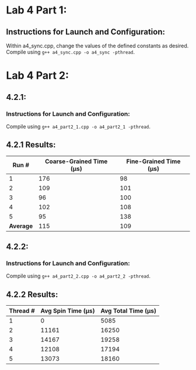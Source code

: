 # Lab 4 Part 1:
## Instructions for Launch and Configuration:
Within a4_sync.cpp, change the values of the defined constants as desired.
Compile using `g++ a4_sync.cpp -o a4_sync -pthread`.

# Lab 4 Part 2:
## 4.2.1:
### Instructions for Launch and Configuration:
Compile using `g++ a4_part2_1.cpp -o a4_part2_1 -pthread`.

## 4.2.1 Results:
| Run #       | Coarse-Grained Time (µs) | Fine-Grained Time (µs) |
| ----------- | ------------------------ | ---------------------- |
| 1           | 176                      | 98                     |
| 2           | 109                      | 101                    |
| 3           | 96                       | 100                    |
| 4           | 102                      | 108                    |
| 5           | 95                       | 138                    |
| **Average** | 115                      | 109                    |

## 4.2.2: 
### Instructions for Launch and Configuration:
Compile using `g++ a4_part2_2.cpp -o a4_part2_2 -pthread`.

## 4.2.2 Results:
| Thread # | Avg Spin Time (µs) | Avg Total Time (µs) |
| -------- | ------------------ | ------------------- |
| 1        | 0                  | 5085                |
| 2        | 11161              | 16250               |
| 3        | 14167              | 19258               |
| 4        | 12108              | 17194               |
| 5        | 13073              | 18160               |
